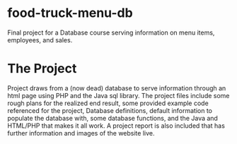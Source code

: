 # food-truck-menu-db
Final project for a Database course serving information on menu items, employees, and sales.

# The Project
Project draws from a (now dead) database to serve information through an html page using PHP and the Java sql library. The project files include some rough plans for the
realized end result, some provided example code referenced for the project, Database definitions, default information to populate the database with, some database functions,
and the Java and HTML/PHP that makes it all work. A project report is also included that has further information and images of the website live.

